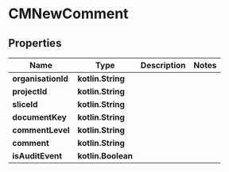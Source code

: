 
# CMNewComment

## Properties
Name | Type | Description | Notes
------------ | ------------- | ------------- | -------------
**organisationId** | **kotlin.String** |  | 
**projectId** | **kotlin.String** |  | 
**sliceId** | **kotlin.String** |  | 
**documentKey** | **kotlin.String** |  | 
**commentLevel** | **kotlin.String** |  | 
**comment** | **kotlin.String** |  | 
**isAuditEvent** | **kotlin.Boolean** |  | 




